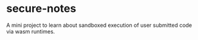 # secure-notes
A mini project to learn about sandboxed execution of user submitted code via wasm runtimes.
